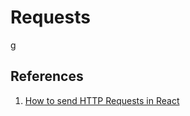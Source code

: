 # Requests

g

## References

1. [How to send HTTP Requests in React](https://malcoded.com/posts/react-http-requests-axios/)
